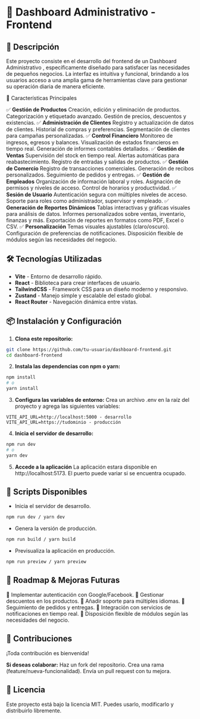 # 🎨 Dashboard Administrativo - Frontend

## 🚀 Descripción

Este proyecto consiste en el desarrollo del frontend de un Dashboard Administrativo , específicamente diseñado para satisfacer las necesidades de pequeños negocios. La interfaz es intuitiva y funcional, brindando a los usuarios acceso a una amplia gama de herramientas clave para gestionar su operación diaria de manera eficiente.

📌 Características Principales

✅ **Gestión de Productos**
Creación, edición y eliminación de productos.
Categorización y etiquetado avanzado.
Gestión de precios, descuentos y existencias.
✅ **Administración de Clientes**
Registro y actualización de datos de clientes.
Historial de compras y preferencias.
Segmentación de clientes para campañas personalizadas.
✅ **Control Financiero**
Monitoreo de ingresos, egresos y balances.
Visualización de estados financieros en tiempo real.
Generación de informes contables detallados.
✅ **Gestión de Ventas**
Supervisión del stock en tiempo real.
Alertas automáticas para reabastecimiento.
Registro de entradas y salidas de productos.
✅ **Gestión de Comercio**
Registro de transacciones comerciales.
Generación de recibos personalizados.
Seguimiento de pedidos y entregas.
✅ **Gestión de Empleados**
Organización de información laboral y roles.
Asignación de permisos y niveles de acceso.
Control de horarios y productividad.
✅ **Sesión de Usuario**
Autenticación segura con múltiples niveles de acceso.
Soporte para roles como administrador, supervisor y empleado.
✅ **Generación de Reportes Dinámicos**
Tablas interactivas y gráficas visuales para análisis de datos.
Informes personalizados sobre ventas, inventario, finanzas y más.
Exportación de reportes en formatos como PDF, Excel o CSV.
✅ **Personalización**
Temas visuales ajustables (claro/oscuro).
Configuración de preferencias de notificaciones.
Disposición flexible de módulos según las necesidades del negocio.

## 🛠 Tecnologías Utilizadas

- **Vite** - Entorno de desarrollo rápido.
- **React** - Biblioteca para crear interfaces de usuario.
- **TailwindCSS** - Framework CSS para un diseño moderno y responsivo.
- **Zustand** - Manejo simple y escalable del estado global.
- **React Router** - Navegación dinámica entre vistas.

## 📦 Instalación y Configuración

1. **Clona este repositorio:**

```bash
git clone https://github.com/tu-usuario/dashboard-frontend.git
cd dashboard-frontend
```

2. **Instala las dependencias con npm o yarn:**

```bash
npm install
# o
yarn install
```

3. **Configura las variables de entorno:**
   Crea un archivo .env en la raíz del proyecto y agrega las siguientes variables:

```env
VITE_API_URL=http://localhost:5000 - desarrollo
VITE_API_URL=https://tudominio - producción
```

4. **Inicia el servidor de desarrollo:**

```bash
npm run dev
# o
yarn dev
```

5. **Accede a la aplicación**
   La aplicación estara disponible en http://localhost:5173.
   El puerto puede variar si se encuentra ocupado.

## 📡 Scripts Disponibles

- Inicia el servidor de desarrollo.

```bash
npm run dev / yarn dev
```

- Genera la versión de producción.

```bash
npm run build / yarn build
```

- Previsualiza la aplicación en producción.

```bash
npm run preview / yarn preview
```

## 🎯 Roadmap & Mejoras Futuras

🔹 Implementar autenticación con Google/Facebook.
🔹 Gestionar descuentos en los productos.
🔹 Añadir soporte para múltiples idiomas.
🔹 Seguimiento de pedidos y entregas.
🔹 Integración con servicios de notificaciones en tiempo real.
🔹 Disposición flexible de módulos según las necesidades del negocio.

## 🤝 Contribuciones

¡Toda contribución es bienvenida!

**Si deseas colaborar:**
Haz un fork del repositorio.
Crea una rama (feature/nueva-funcionalidad).
Envía un pull request con tu mejora.

## 📝 Licencia

Este proyecto está bajo la licencia MIT. Puedes usarlo, modificarlo y distribuirlo libremente.
